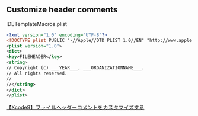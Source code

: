 ## Customize header comments

IDETemplateMacros.plist

```xml
<?xml version="1.0" encoding="UTF-8"?>
<!DOCTYPE plist PUBLIC "-//Apple//DTD PLIST 1.0//EN" "http://www.apple.com/DTDs/PropertyList-1.0.dtd">
<plist version="1.0">
<dict>
<key>FILEHEADER</key>
<string>
// Copyright (c) ___YEAR___, ___ORGANIZATIONNAME___.
// All rights reserved.
//
//</string>
</dict>
</plist>
```

[【Xcode9】ファイルヘッダーコメントをカスタマイズする](https://qiita.com/econa77/items/a8a334f9dcae97c6c6ba)
